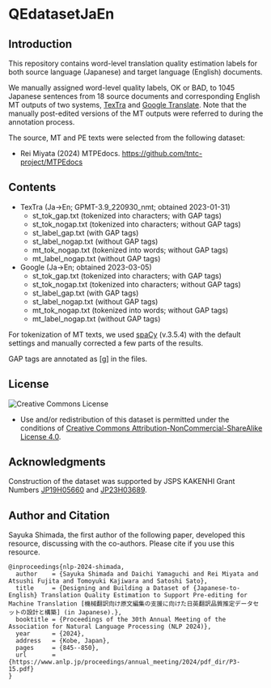 # QEdatasetJaEn

## Introduction

This repository contains word-level translation quality estimation labels for both source language (Japanese) and target language (English) documents.

We manually assigned word-level quality labels, OK or BAD, to 1045 Japanese sentences from 18 source documents and corresponding English MT outputs of two systems, [TexTra](https://mt-auto-minhon-mlt.ucri.jgn-x.jp/) and [Google Translate](https://translate.google.com/). Note that the manually post-edited versions of the MT outputs were referred to during the annotation process.

The source, MT and PE texts were selected from the following dataset:
- Rei Miyata (2024) MTPEdocs. https://github.com/tntc-project/MTPEdocs

## Contents

- TexTra (Ja->En; GPMT-3.9_220930_nmt; obtained 2023-01-31)
  - st_tok_gap.txt (tokenized into characters; with GAP tags)
  - st_tok_nogap.txt (tokenized into characters; without GAP tags)
  - st_label_gap.txt (with GAP tags)
  - st_label_nogap.txt (without GAP tags)
  - mt_tok_nogap.txt (tokenized into words; without GAP tags)
  - mt_label_nogap.txt (without GAP tags)
- Google (Ja->En; obtained 2023-03-05)
  - st_tok_gap.txt (tokenized into characters; with GAP tags)
  - st_tok_nogap.txt (tokenized into characters; without GAP tags)
  - st_label_gap.txt (with GAP tags)
  - st_label_nogap.txt (without GAP tags)
  - mt_tok_nogap.txt (tokenized into words; without GAP tags)
  - mt_label_nogap.txt (without GAP tags)

For tokenization of MT texts, we used [spaCy](https://pypi.org/project/spacy/) (v.3.5.4) with the default settings and manually corrected a few parts of the results.

GAP tags are annotated as [g] in the files.

## License

![Creative Commons License](https://i.creativecommons.org/l/by-nc-sa/4.0/88x31.png)

* Use and/or redistribution of this dataset is permitted under the conditions of [Creative Commons Attribution-NonCommercial-ShareAlike License 4.0](https://creativecommons.org/licenses/by-nc-sa/4.0/).

## Acknowledgments

Construction of the dataset was supported by JSPS KAKENHI Grant Numbers [JP19H05660](https://kaken.nii.ac.jp/en/grant/KAKENHI-PROJECT-19H05660/) and [JP23H03689](https://kaken.nii.ac.jp/en/grant/KAKENHI-PROJECT-23H03689).

## Author and Citation

Sayuka Shimada, the first author of the following paper, developed this resource, discussing with the co-authors. Please cite if you use this resource.

```
@inproceedings{nlp-2024-shimada,
  author    = {Sayuka Shimada and Daichi Yamaguchi and Rei Miyata and Atsushi Fujita and Tomoyuki Kajiwara and Satoshi Sato},
  title     = {Designing and Building a Dataset of {Japanese-to-English} Translation Quality Estimation to Support Pre-editing for Machine Translation [機械翻訳向け原文編集の支援に向けた日英翻訳品質推定データセットの設計と構築] (in Japanese).},
  booktitle = {Proceedings of the 30th Annual Meeting of the Association for Natural Language Processing (NLP 2024)},
  year      = {2024},
  address   = {Kobe, Japan},
  pages     = {845--850},
  url       = {https://www.anlp.jp/proceedings/annual_meeting/2024/pdf_dir/P3-15.pdf}
}
```
